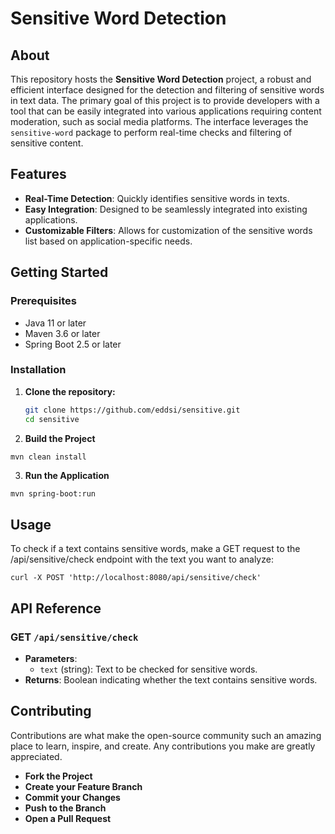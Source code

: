 # Sensitive Word Detection

## About

This repository hosts the **Sensitive Word Detection** project, a robust and efficient interface designed for the
detection and filtering of sensitive words in text data. The primary goal of this project is to provide developers with
a tool that can be easily integrated into various applications requiring content moderation, such as social media
platforms. The interface leverages the `sensitive-word` package to perform real-time checks and filtering of sensitive
content.

## Features

- **Real-Time Detection**: Quickly identifies sensitive words in texts.
- **Easy Integration**: Designed to be seamlessly integrated into existing applications.
- **Customizable Filters**: Allows for customization of the sensitive words list based on application-specific needs.

## Getting Started

### Prerequisites

- Java 11 or later
- Maven 3.6 or later
- Spring Boot 2.5 or later

### Installation

1. **Clone the repository:**
   ```bash
   git clone https://github.com/eddsi/sensitive.git
   cd sensitive
   ```
2. **Build the Project**

```bash
mvn clean install
```

3. **Run the Application**

```
mvn spring-boot:run
```

## Usage

To check if a text contains sensitive words, make a GET request to the /api/sensitive/check endpoint with the text you
want to analyze:

```
curl -X POST 'http://localhost:8080/api/sensitive/check'
```

## API Reference

### GET `/api/sensitive/check`

- **Parameters**:
    - `text` (string): Text to be checked for sensitive words.
- **Returns**: Boolean indicating whether the text contains sensitive words.

## Contributing

Contributions are what make the open-source community such an amazing place to learn, inspire, and create. Any
contributions you make are greatly appreciated.

- **Fork the Project**
- **Create your Feature Branch**
- **Commit your Changes**
- **Push to the Branch**
- **Open a Pull Request**